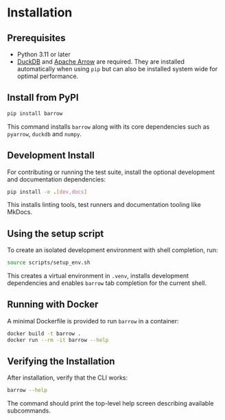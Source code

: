 # Installation

## Prerequisites
- Python 3.11 or later
- [DuckDB](https://duckdb.org/) and [Apache Arrow](https://arrow.apache.org/) are required. They are installed automatically when using `pip` but can also be installed system wide for optimal performance.

## Install from PyPI
```bash
pip install barrow
```
This command installs `barrow` along with its core dependencies such as `pyarrow`, `duckdb` and `numpy`.

## Development Install
For contributing or running the test suite, install the optional development and documentation dependencies:
```bash
pip install -e .[dev,docs]
```
This installs linting tools, test runners and documentation tooling like MkDocs.

## Using the setup script
To create an isolated development environment with shell completion, run:
```bash
source scripts/setup_env.sh
```
This creates a virtual environment in `.venv`, installs development dependencies and enables `barrow` tab completion for the current shell.

## Running with Docker
A minimal Dockerfile is provided to run `barrow` in a container:
```bash
docker build -t barrow .
docker run --rm -it barrow --help
```

## Verifying the Installation
After installation, verify that the CLI works:
```bash
barrow --help
```
The command should print the top-level help screen describing available subcommands.
